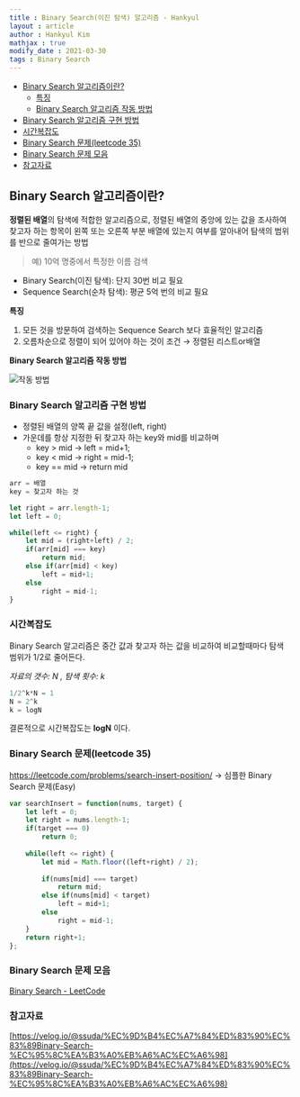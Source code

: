 ```yaml
---
title : Binary Search(이진 탐색) 알고리즘 - Hankyul
layout : article
author : Hankyul Kim
mathjax : true
modify_date : 2021-03-30
tags : Binary Search
---
```




- [Binary Search 알고리즘이란?](#Binary-Search-알고리즘이란?)
  - [특징](#특징)
  - [Binary Search 알고리즘 작동 방법](#Binary-Search-알고리즘-작동-방법)
- [Binary Search 알고리즘 구현 방법](#Binary-Search-알고리즘-구현-방법)
- [시간복잡도](시간복잡도)
- [Binary Search 문제(leetcode 35)](Binary-Search-문제(leetcode-35))
- [Binary Search 문제 모음](Binary-Search-문제-모음)
- [참고자료](참고자료)


## Binary Search 알고리즘이란?

**정렬된 배열**의 탐색에 적합한 알고리즘으로, 정렬된 배열의 중앙에 있는 값을 조사하여 찾고자 하는 항목이 왼쪽 또는 오른쪽 부분 배열에 있는지 여부를 알아내어 탐색의 범위를 반으로 줄여가는 방법

> 예) 10억 명중에서 특정한 이름 검색
- Binary Search(이진 탐색): 단지 30번 비교 필요
- Sequence Search(순차 탐색): 평균 5억 번의 비교 필요

 

**특징**

1. 모든 것을 방문하여 검색하는 Sequence Search 보다 효율적인 알고리즘
2. 오름차순으로 정렬이 되어 있어야 하는 것이 조건 → 정렬된 리스트or배열

**Binary Search 알고리즘 작동 방법**

![작동 방법](https://blog.kakaocdn.net/dn/bo34V1/btq1jlWnxkx/v45aCBJMR3tlT0eebqvifK/img.jpg)

### Binary Search 알고리즘 구현 방법

- 정렬된 배열의 양쪽 끝 값을 설정(left, right)
- 가운데를 항상 지정한 뒤 찾고자 하는 key와 mid를 비교하며
    - key > mid → left = mid+1;
    - key < mid → right = mid-1;
    - key == mid → return mid

```jsx
arr = 배열
key = 찾고자 하는 것

let right = arr.length-1;
let left = 0;

while(left <= right) {
	let mid = (right+left) / 2;
	if(arr[mid] === key)
		return mid;
	else if(arr[mid] < key)
		left = mid+1;
	else
		right = mid-1;
}
```

### 시간복잡도

Binary Search 알고리즘은 중간 값과 찾고자 하는 값을 비교하여 비교할때마다 탐색 범위가 1/2로 줄어든다. 

*자료의 갯수: N , 탐색 횟수: k*

```jsx
1/2^k*N = 1
N = 2^k
k = logN
```

결론적으로 시간복잡도는 **logN** 이다.


### Binary Search 문제(leetcode 35)
https://leetcode.com/problems/search-insert-position/
-> 심플한 Binary Search 문제(Easy)


```jsx
var searchInsert = function(nums, target) {
    let left = 0;
    let right = nums.length-1;
    if(target === 0)
        return 0;
    
    while(left <= right) {
        let mid = Math.floor((left+right) / 2);
        
        if(nums[mid] === target)
            return mid;
        else if(nums[mid] < target)
            left = mid+1;
        else
            right = mid-1;
    }
    return right+1;
};
```


### Binary Search 문제 모음

[Binary Search - LeetCode](https://leetcode.com/tag/binary-search/)

### 참고자료

[https://velog.io/@ssuda/%EC%9D%B4%EC%A7%84%ED%83%90%EC%83%89Binary-Search-%EC%95%8C%EA%B3%A0%EB%A6%AC%EC%A6%98](https://velog.io/@ssuda/%EC%9D%B4%EC%A7%84%ED%83%90%EC%83%89Binary-Search-%EC%95%8C%EA%B3%A0%EB%A6%AC%EC%A6%98)